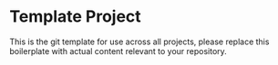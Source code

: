 # Template Project
This is the git template for use across all projects, please replace this
boilerplate with actual content relevant to your repository.

